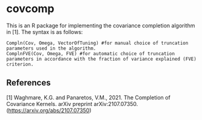 # covcomp
This is an R package for implementing the covariance completion algorithm in [1].
The syntax is as follows:

```
Compln(Cov, Omega, VectorOfTuning) #for manual choice of truncation parameters used in the algorithm.
ComplnFVE(Cov, Omega, FVE) #for automatic choice of truncation parameters in accordance with the fraction of variance explained (FVE) criterion.
```

## References
<a id="1">[1]</a> 
Waghmare, K.G. and Panaretos, V.M., 2021. The Completion of Covariance Kernels. arXiv preprint arXiv:2107.07350. (https://arxiv.org/abs/2107.07350)

